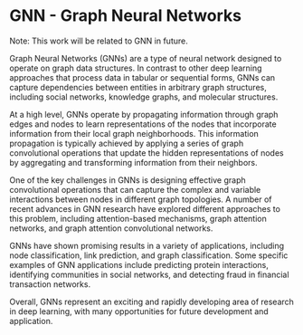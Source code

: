 # GNN - Graph Neural Networks

Note: This work will be related to GNN in future.

Graph Neural Networks (GNNs) are a type of neural network designed to operate on graph data structures. In contrast to other deep learning approaches that process data in tabular or sequential forms, GNNs can capture dependencies between entities in arbitrary graph structures, including social networks, knowledge graphs, and molecular structures.

At a high level, GNNs operate by propagating information through graph edges and nodes to learn representations of the nodes that incorporate information from their local graph neighborhoods. This information propagation is typically achieved by applying a series of graph convolutional operations that update the hidden representations of nodes by aggregating and transforming information from their neighbors.

One of the key challenges in GNNs is designing effective graph convolutional operations that can capture the complex and variable interactions between nodes in different graph topologies. A number of recent advances in GNN research have explored different approaches to this problem, including attention-based mechanisms, graph attention networks, and graph attention convolutional networks.

GNNs have shown promising results in a variety of applications, including node classification, link prediction, and graph classification. Some specific examples of GNN applications include predicting protein interactions, identifying communities in social networks, and detecting fraud in financial transaction networks.

Overall, GNNs represent an exciting and rapidly developing area of research in deep learning, with many opportunities for future development and application.
